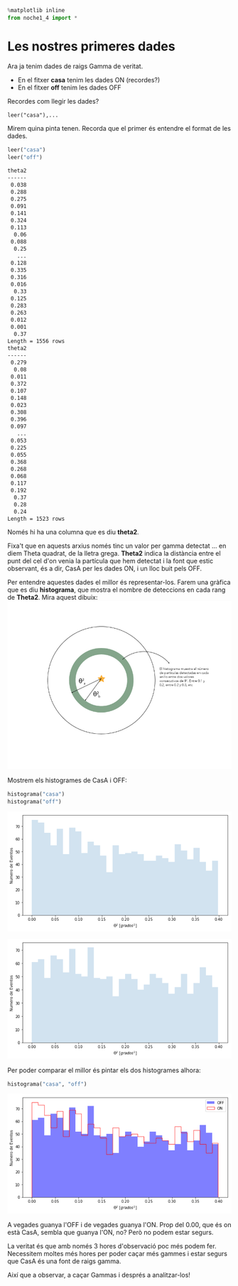 ```python
%matplotlib inline
from noche1_4 import *
```
# Les nostres primeres dades

Ara ja tenim dades de raigs Gamma de veritat.
- En el fitxer **casa** tenim les dades ON (recordes?)
- En el fitxer **off** tenim les dades OFF

Recordes com llegir les dades?

```
leer("casa"),...
```

Mirem quina pinta tenen. Recorda que el primer és entendre el format de les dades.


```python
leer("casa")
leer("off")
```

    theta2
    ------
     0.038
     0.288
     0.275
     0.091
     0.141
     0.324
     0.113
      0.06
     0.088
      0.25
       ...
     0.128
     0.335
     0.316
     0.016
      0.33
     0.125
     0.283
     0.263
     0.012
     0.001
      0.37
    Length = 1556 rows
    theta2
    ------
     0.279
      0.08
     0.011
     0.372
     0.107
     0.148
     0.023
     0.308
     0.396
     0.097
       ...
     0.053
     0.225
     0.055
     0.368
     0.268
     0.068
     0.117
     0.192
      0.37
      0.28
      0.24
    Length = 1523 rows


Només hi ha una columna que es diu **theta2**.

Fixa't que en aquests arxius només tinc un valor per gamma detectat ... en diem Theta quadrat, de la lletra grega. **Theta2** indica la distància entre el punt del cel d'on venia la partícula que hem detectat i la font que estic observant, és a dir, CasA per les dades ON, i un lloc buit pels OFF.

Per entendre aquestes dades el millor és representar-los. Farem una gràfica que es diu **histograma**, que mostra el nombre de deteccions en cada rang de **Theta2**. Mira aquest dibuix:
![theta](theta.png "theta")

Mostrem els histogrames de CasA i OFF:


```python
histograma("casa")
histograma("off")
```


![png](night_1_4_files/night_1_4_4_0.png)



![png](night_1_4_files/night_1_4_4_1.png)


Per poder comparar el millor és pintar els dos histogrames alhora:


```python
histograma("casa", "off")
```


![png](night_1_4_files/night_1_4_6_0.png)

A vegades guanya l'OFF i de vegades guanya l'ON. Prop del 0.00, que és on està CasA, sembla que guanya l'ON, no? Però no podem estar segurs.

La veritat és que amb només 3 hores d'observació poc més podem fer. Necessitem moltes més hores per poder caçar més gammes i estar segurs que CasA és una font de raigs gamma.

Així que a observar, a caçar Gammas i després a analitzar-los!
